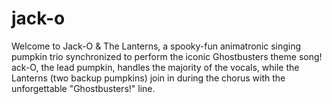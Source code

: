 # jack-o
Welcome to Jack-O &amp; The Lanterns, a spooky-fun animatronic singing pumpkin trio synchronized to perform the iconic Ghostbusters theme song! ack-O, the lead pumpkin, handles the majority of the vocals, while the Lanterns (two backup pumpkins) join in during the chorus with the unforgettable "Ghostbusters!" line.
